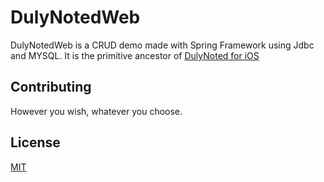 # DulyNotedWeb

DulyNotedWeb is a CRUD demo made with Spring Framework using Jdbc and MYSQL.
It is the primitive ancestor of [DulyNoted for iOS](https://github.com/d1stract3d/DulyNoted/tree/master/dulyNoted)

## Contributing

However you wish, whatever you choose.

## License

[MIT](https://choosealicense.com/licenses/mit/)